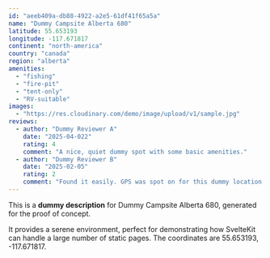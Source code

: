 ```yaml
---
id: "aeeb409a-db88-4922-a2e5-61df41f65a5a"
name: "Dummy Campsite Alberta 680"
latitude: 55.653193
longitude: -117.671817
continent: "north-america"
country: "canada"
region: "alberta"
amenities:
  - "fishing"
  - "fire-pit"
  - "tent-only"
  - "RV-suitable"
images:
  - "https://res.cloudinary.com/demo/image/upload/v1/sample.jpg"
reviews:
  - author: "Dummy Reviewer A"
    date: "2025-04-022"
    rating: 4
    comment: "A nice, quiet dummy spot with some basic amenities."
  - author: "Dummy Reviewer B"
    date: "2025-02-05"
    rating: 2
    comment: "Found it easily. GPS was spot on for this dummy location."
---
```


This is a **dummy description** for Dummy Campsite Alberta 680, generated for the proof of concept.

It provides a serene environment, perfect for demonstrating how SvelteKit can handle a large number of static pages. The coordinates are 55.653193, -117.671817.
